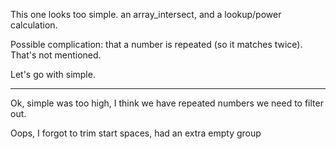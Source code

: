 This one looks too simple. an array_intersect, and a lookup/power calculation.

Possible complication: that a number is repeated (so it matches twice). That's not mentioned.

Let's go with simple.

---
Ok, simple was too high, I think we have repeated numbers we need to filter out.

Oops, I forgot to trim start spaces, had an extra empty group